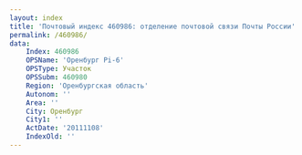 ```yaml
---
layout: index
title: 'Почтовый индекс 460986: отделение почтовой связи Почты России'
permalink: /460986/
data:
    Index: 460986
    OPSName: 'Оренбург Pi-6'
    OPSType: Участок
    OPSSubm: 460980
    Region: 'Оренбургская область'
    Autonom: ''
    Area: ''
    City: Оренбург
    City1: ''
    ActDate: '20111108'
    IndexOld: ''
---
```


